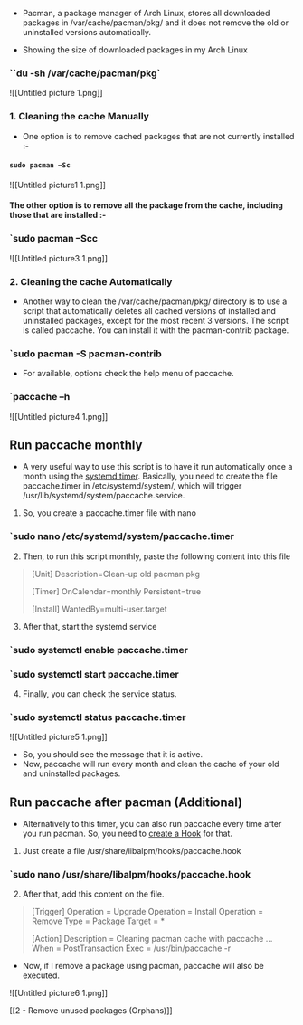 - Pacman, a package manager of Arch Linux, stores all downloaded packages in /var/cache/pacman/pkg/ and it does not remove the old or uninstalled versions automatically.

-   Showing the size of downloaded packages in my Arch Linux

### ``du -sh /var/cache/pacman/pkg`

![[Untitled picture 1.png]]

### 1. Cleaning the cache Manually

-   One option is to remove cached packages that are not currently installed :-

#### `sudo pacman –Sc`

![[Untitled picture1 1.png]]

#### The other option is to remove all the package from the cache, including those that are installed :-

### `sudo pacman –Scc



![[Untitled picture3 1.png]]

### 2.  Cleaning the cache Automatically
- Another way to clean the /var/cache/pacman/pkg/ directory is to use a script that automatically deletes all cached versions of installed and uninstalled packages, except for the most recent 3 versions. The script is called paccache. You can install it with the pacman-contrib package.

### `sudo pacman -S pacman-contrib

- For available, options check the help menu of paccache.

### `paccache –h

![[Untitled picture4 1.png]]

## Run paccache monthly
- A very useful way to use this script is to have it run automatically once a month using the [systemd timer](https://wiki.archlinux.org/index.php/Systemd/Timers#Timer_units). Basically, you need to create the file paccache.timer in /etc/systemd/system/, which will trigger /usr/lib/systemd/system/paccache.service.

1.  So, you create a paccache.timer file with nano

### `sudo nano /etc/systemd/system/paccache.timer

2. Then, to run this script monthly, paste the following content into this file 

> [Unit]
> Description=Clean-up old pacman pkg
> 
> [Timer]
> OnCalendar=monthly
> Persistent=true
> 
> [Install]
> WantedBy=multi-user.target

3. After that, start the systemd service

### `sudo systemctl enable paccache.timer

### `sudo systemctl start paccache.timer

4. Finally, you can check the service status.

### `sudo systemctl status paccache.timer

![[Untitled picture5 1.png]]

- So, you should see the message that it is active. 
- Now, paccache will run every month and clean the cache of your old and uninstalled packages.

## Run paccache after pacman (Additional)

- Alternatively to this timer, you can also run paccache every time after you run pacman. So, you need to [create a Hook](https://wiki.archlinux.org/index.php/Pacman#Hooks) for that.

1. Just create a file /usr/share/libalpm/hooks/paccache.hook

### `sudo nano /usr/share/libalpm/hooks/paccache.hook

2.  After that, add this content on the file.

> [Trigger]
> Operation = Upgrade
> Operation = Install
> Operation = Remove
> Type = Package
> Target = *
> 
> [Action]
> Description = Cleaning pacman cache with paccache …
> When = PostTransaction
> Exec = /usr/bin/paccache -r

- Now, if I remove a package using pacman, paccache will also be executed.


![[Untitled picture6 1.png]]

[[2 - Remove unused packages (Orphans)]]
